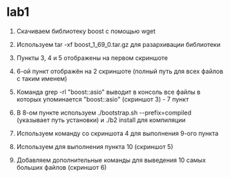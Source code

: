 # lab1

1. Скачиваем библиотеку boost с помощью wget

2. Используем tar -xf boost_1_69_0.tar.gz для разархивации библиотеки

3. Пункты 3, 4 и 5 отображены на первом скриншоте

4. 6-ой пункт отображён на 2 скриншоте (полный путь для всех файлов с таким именем)

5. Команда grep -rl "boost::asio" выводит в консоль все файлы в которых упоминается "boost::asio" (скриншот 3) - 7 пункт

6. В 8-ом пункте используем ./bootstrap.sh --prefix=compiled (указывает путь установки) и ./b2 install для компиляции

7. Используем команду со скриншота 4 для выполнения 9-ого пункта

8. Используем  для выполнения пункта 10 (скриншот 5)

9. Добавляем дополнительные команды для выведения 10 самых больших файлов (скриншот 6)
